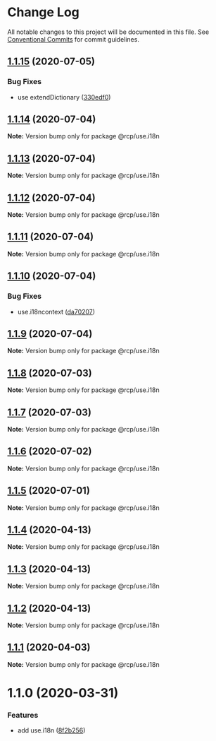 # Change Log

All notable changes to this project will be documented in this file.
See [Conventional Commits](https://conventionalcommits.org) for commit guidelines.

<a name="1.1.15"></a>

## [1.1.15](https://github.com/imcuttle/rcp/compare/@rcp/use.i18n@1.1.14...@rcp/use.i18n@1.1.15) (2020-07-05)

### Bug Fixes

- use extendDictionary ([330edf0](https://github.com/imcuttle/rcp/commit/330edf0))

<a name="1.1.14"></a>

## [1.1.14](https://github.com/imcuttle/rcp/compare/@rcp/use.i18n@1.1.13...@rcp/use.i18n@1.1.14) (2020-07-04)

**Note:** Version bump only for package @rcp/use.i18n

<a name="1.1.13"></a>

## [1.1.13](https://github.com/imcuttle/rcp/compare/@rcp/use.i18n@1.1.12...@rcp/use.i18n@1.1.13) (2020-07-04)

**Note:** Version bump only for package @rcp/use.i18n

<a name="1.1.12"></a>

## [1.1.12](https://github.com/imcuttle/rcp/compare/@rcp/use.i18n@1.1.11...@rcp/use.i18n@1.1.12) (2020-07-04)

**Note:** Version bump only for package @rcp/use.i18n

<a name="1.1.11"></a>

## [1.1.11](https://github.com/imcuttle/rcp/compare/@rcp/use.i18n@1.1.10...@rcp/use.i18n@1.1.11) (2020-07-04)

**Note:** Version bump only for package @rcp/use.i18n

<a name="1.1.10"></a>

## [1.1.10](https://github.com/imcuttle/rcp/compare/@rcp/use.i18n@1.1.9...@rcp/use.i18n@1.1.10) (2020-07-04)

### Bug Fixes

- use.i18ncontext ([da70207](https://github.com/imcuttle/rcp/commit/da70207))

<a name="1.1.9"></a>

## [1.1.9](https://github.com/imcuttle/rcp/compare/@rcp/use.i18n@1.1.8...@rcp/use.i18n@1.1.9) (2020-07-04)

**Note:** Version bump only for package @rcp/use.i18n

<a name="1.1.8"></a>

## [1.1.8](https://github.com/imcuttle/rcp/compare/@rcp/use.i18n@1.1.7...@rcp/use.i18n@1.1.8) (2020-07-03)

**Note:** Version bump only for package @rcp/use.i18n

<a name="1.1.7"></a>

## [1.1.7](https://github.com/imcuttle/rcp/compare/@rcp/use.i18n@1.1.6...@rcp/use.i18n@1.1.7) (2020-07-03)

**Note:** Version bump only for package @rcp/use.i18n

<a name="1.1.6"></a>

## [1.1.6](https://github.com/imcuttle/rcp/compare/@rcp/use.i18n@1.1.5...@rcp/use.i18n@1.1.6) (2020-07-02)

**Note:** Version bump only for package @rcp/use.i18n

<a name="1.1.5"></a>

## [1.1.5](https://github.com/imcuttle/rcp/compare/@rcp/use.i18n@1.1.4...@rcp/use.i18n@1.1.5) (2020-07-01)

**Note:** Version bump only for package @rcp/use.i18n

<a name="1.1.4"></a>

## [1.1.4](https://github.com/imcuttle/rcp/compare/@rcp/use.i18n@1.1.2...@rcp/use.i18n@1.1.4) (2020-04-13)

**Note:** Version bump only for package @rcp/use.i18n

<a name="1.1.3"></a>

## [1.1.3](https://github.com/imcuttle/rcp/compare/@rcp/use.i18n@1.1.2...@rcp/use.i18n@1.1.3) (2020-04-13)

**Note:** Version bump only for package @rcp/use.i18n

<a name="1.1.2"></a>

## [1.1.2](https://github.com/imcuttle/rcp/compare/@rcp/use.i18n@1.1.1...@rcp/use.i18n@1.1.2) (2020-04-13)

**Note:** Version bump only for package @rcp/use.i18n

<a name="1.1.1"></a>

## [1.1.1](https://github.com/imcuttle/rcp/compare/@rcp/use.i18n@1.1.0...@rcp/use.i18n@1.1.1) (2020-04-03)

**Note:** Version bump only for package @rcp/use.i18n

<a name="1.1.0"></a>

# 1.1.0 (2020-03-31)

### Features

- add use.i18n ([8f2b256](https://github.com/imcuttle/rcp/commit/8f2b256))
